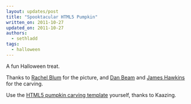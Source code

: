 ```yaml
---
layout: updates/post
title: "Spooktacular HTML5 Pumpkin"
written_on: 2011-10-27
updated_on: 2011-10-27
authors:
  - sethladd
tags:
  - halloween
---
```

<p>A fun Halloween treat.</p>

<p>
Thanks to <a href="https://plus.google.com/107226275692313566931/">Rachel Blum</a> for the picture, and <a href="https://plus.google.com/116115719351294422282/">Dan Beam</a> and <a href="https://plus.google.com/117548600251804149016/">James Hawkins</a> for the carving.
</p>

<p>
Use the <a href="http://kaazingcorp.cachefly.net/com/file/kaazing-training-happy-halloween.pdf">HTML5 pumpkin carving template</a> yourself, thanks to Kaazing.
</p>
